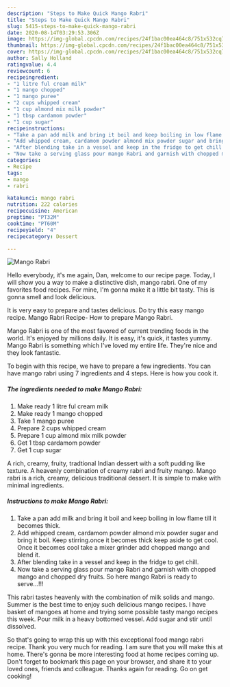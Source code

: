 ```yaml
---
description: "Steps to Make Quick Mango Rabri"
title: "Steps to Make Quick Mango Rabri"
slug: 5415-steps-to-make-quick-mango-rabri
date: 2020-08-14T03:29:53.306Z
image: https://img-global.cpcdn.com/recipes/24f1bac00ea464c8/751x532cq70/mango-rabri-recipe-main-photo.jpg
thumbnail: https://img-global.cpcdn.com/recipes/24f1bac00ea464c8/751x532cq70/mango-rabri-recipe-main-photo.jpg
cover: https://img-global.cpcdn.com/recipes/24f1bac00ea464c8/751x532cq70/mango-rabri-recipe-main-photo.jpg
author: Sally Holland
ratingvalue: 4.4
reviewcount: 6
recipeingredient:
- "1 litre ful cream milk"
- "1 mango chopped"
- "1 mango puree"
- "2 cups whipped cream"
- "1 cup almond mix milk powder"
- "1 tbsp cardamom powder"
- "1 cup sugar"
recipeinstructions:
- "Take a pan add milk and bring it boil and keep boiling in low flame till it becomes thick."
- "Add whipped cream, cardamom powder almond mix powder sugar and bring it boil. Keep stirring.once it becomes thick keep aside to get cool. Once it becomes cool take a mixer grinder add chopped mango and blend it."
- "After blending take in a vessel and keep in the fridge to get chill."
- "Now take a serving glass pour mango Rabri and garnish with chopped mango and chopped dry fruits. So here mango Rabri is ready to serve...!!!"
categories:
- Recipe
tags:
- mango
- rabri

katakunci: mango rabri 
nutrition: 222 calories
recipecuisine: American
preptime: "PT32M"
cooktime: "PT60M"
recipeyield: "4"
recipecategory: Dessert

---
```



![Mango Rabri](https://img-global.cpcdn.com/recipes/24f1bac00ea464c8/751x532cq70/mango-rabri-recipe-main-photo.jpg)

Hello everybody, it's me again, Dan, welcome to our recipe page. Today, I will show you a way to make a distinctive dish, mango rabri. One of my favorites food recipes. For mine, I'm gonna make it a little bit tasty. This is gonna smell and look delicious.

It is very easy to prepare and tastes delicious. Do try this easy mango recipe. Mango Rabri Recipe- How to prepare Mango Rabri.

Mango Rabri is one of the most favored of current trending foods in the world. It's enjoyed by millions daily. It is easy, it's quick, it tastes yummy. Mango Rabri is something which I've loved my entire life. They're nice and they look fantastic.


To begin with this recipe, we have to prepare a few ingredients. You can have mango rabri using 7 ingredients and 4 steps. Here is how you cook it.

<!--inarticleads1-->

##### The ingredients needed to make Mango Rabri:

1. Make ready 1 litre ful cream milk
1. Make ready 1 mango chopped
1. Take 1 mango puree
1. Prepare 2 cups whipped cream
1. Prepare 1 cup almond mix milk powder
1. Get 1 tbsp cardamom powder
1. Get 1 cup sugar


A rich, creamy, fruity, tradtional Indian dessert with a soft pudding like texture. A heavenly combination of creamy rabri and fruity mango. Mango rabri is a rich, creamy, delicious traditional dessert. It is simple to make with minimal ingredients. 

<!--inarticleads2-->

##### Instructions to make Mango Rabri:

1. Take a pan add milk and bring it boil and keep boiling in low flame till it becomes thick.
1. Add whipped cream, cardamom powder almond mix powder sugar and bring it boil. Keep stirring.once it becomes thick keep aside to get cool. Once it becomes cool take a mixer grinder add chopped mango and blend it.
1. After blending take in a vessel and keep in the fridge to get chill.
1. Now take a serving glass pour mango Rabri and garnish with chopped mango and chopped dry fruits. So here mango Rabri is ready to serve...!!!


This rabri tastes heavenly with the combination of milk solids and mango. Summer is the best time to enjoy such delicious mango recipes. I have basket of mangoes at home and trying some possible tasty mango recipes this week. Pour milk in a heavy bottomed vessel. Add sugar and stir until dissolved. 

So that's going to wrap this up with this exceptional food mango rabri recipe. Thank you very much for reading. I am sure that you will make this at home. There's gonna be more interesting food at home recipes coming up. Don't forget to bookmark this page on your browser, and share it to your loved ones, friends and colleague. Thanks again for reading. Go on get cooking!
